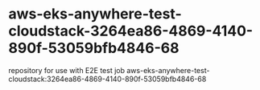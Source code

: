 # aws-eks-anywhere-test-cloudstack-3264ea86-4869-4140-890f-53059bfb4846-68
repository for use with E2E test job aws-eks-anywhere-test-cloudstack:3264ea86-4869-4140-890f-53059bfb4846-68
